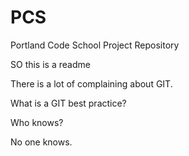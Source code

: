 PCS
===

Portland Code School Project Repository


SO this is a readme

There is a lot of complaining about GIT. 

What is a GIT best practice?

Who knows?

No one knows.
